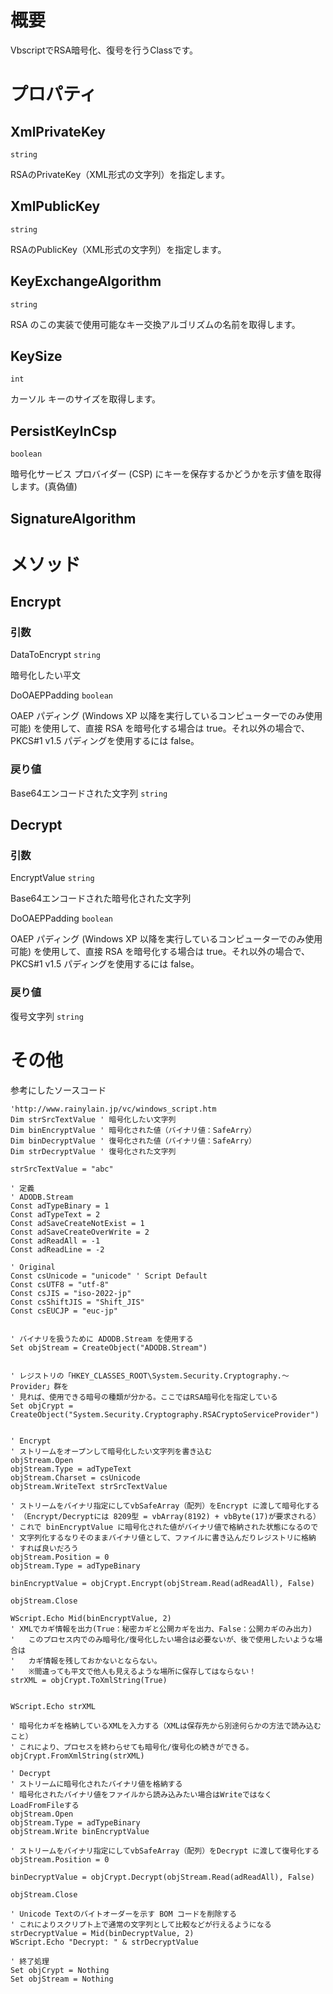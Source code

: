 
# 概要

VbscriptでRSA暗号化、復号を行うClassです。

# プロパティ

## XmlPrivateKey

`string`

RSAのPrivateKey（XML形式の文字列）を指定します。

## XmlPublicKey

`string`

RSAのPublicKey（XML形式の文字列）を指定します。

## KeyExchangeAlgorithm

`string`

RSA のこの実装で使用可能なキー交換アルゴリズムの名前を取得します。


## KeySize

`int`

カーソル キーのサイズを取得します。

## PersistKeyInCsp

`boolean`

暗号化サービス プロバイダー (CSP) にキーを保存するかどうかを示す値を取得します。(真偽値)

## SignatureAlgorithm

# メソッド

## Encrypt


### 引数

DataToEncrypt `string` 

暗号化したい平文 

DoOAEPPadding `boolean` 

OAEP パディング (Windows XP 以降を実行しているコンピューターでのみ使用可能) を使用して、直接 RSA を暗号化する場合は true。それ以外の場合で、PKCS#1 v1.5 パディングを使用するには false。

### 戻り値
Base64エンコードされた文字列 `string`

## Decrypt

### 引数

EncryptValue `string` 

Base64エンコードされた暗号化された文字列 

DoOAEPPadding `boolean` 

OAEP パディング (Windows XP 以降を実行しているコンピューターでのみ使用可能) を使用して、直接 RSA を暗号化する場合は true。それ以外の場合で、PKCS#1 v1.5 パディングを使用するには false。

### 戻り値
復号文字列 `string`

# その他

参考にしたソースコード

```
'http://www.rainylain.jp/vc/windows_script.htm
Dim strSrcTextValue ' 暗号化したい文字列
Dim binEncryptValue ' 暗号化された値（バイナリ値：SafeArry）
Dim binDecryptValue ' 復号化された値（バイナリ値：SafeArry）
Dim strDecryptValue ' 復号化された文字列
    
strSrcTextValue = "abc"

' 定義
' ADODB.Stream
Const adTypeBinary = 1
Const adTypeText = 2
Const adSaveCreateNotExist = 1
Const adSaveCreateOverWrite = 2
Const adReadAll = -1
Const adReadLine = -2

' Original
Const csUnicode = "unicode" ' Script Default
Const csUTF8 = "utf-8"
Const csJIS = "iso-2022-jp"
Const csShiftJIS = "Shift_JIS"
Const csEUCJP = "euc-jp"
   

' バイナリを扱うために ADODB.Stream を使用する
Set objStream = CreateObject("ADODB.Stream")
  

' レジストリの「HKEY_CLASSES_ROOT\System.Security.Cryptography.～Provider」群を
' 見れば、使用できる暗号の種類が分かる。ここではRSA暗号化を指定している
Set objCrypt = CreateObject("System.Security.Cryptography.RSACryptoServiceProvider")


' Encrypt
' ストリームをオープンして暗号化したい文字列を書き込む
objStream.Open
objStream.Type = adTypeText
objStream.Charset = csUnicode
objStream.WriteText strSrcTextValue

' ストリームをバイナリ指定にしてvbSafeArray（配列）をEncrypt に渡して暗号化する
' （Encrypt/Decryptには 8209型 = vbArray(8192) + vbByte(17)が要求される）
' これで binEncryptValue に暗号化された値がバイナリ値で格納された状態になるので
' 文字列化するなりそのままバイナリ値として、ファイルに書き込んだりレジストリに格納
' すれば良いだろう
objStream.Position = 0
objStream.Type = adTypeBinary

binEncryptValue = objCrypt.Encrypt(objStream.Read(adReadAll), False)

objStream.Close

WScript.Echo Mid(binEncryptValue, 2)
' XMLでカギ情報を出力(True：秘密カギと公開カギを出力、False：公開カギのみ出力)
'   このプロセス内でのみ暗号化/復号化したい場合は必要ないが、後で使用したいような場合は
'   カギ情報を残しておかないとならない。
'   ※間違っても平文で他人も見えるような場所に保存してはならない！
strXML = objCrypt.ToXmlString(True)


WScript.Echo strXML

' 暗号化カギを格納しているXMLを入力する（XMLは保存先から別途何らかの方法で読み込むこと）
' これにより、プロセスを終わらせても暗号化/復号化の続きができる。
objCrypt.FromXmlString(strXML)

' Decrypt
' ストリームに暗号化されたバイナリ値を格納する
' 暗号化されたバイナリ値をファイルから読み込みたい場合はWriteではなくLoadFromFileする
objStream.Open
objStream.Type = adTypeBinary
objStream.Write binEncryptValue
    
' ストリームをバイナリ指定にしてvbSafeArray（配列）をDecrypt に渡して復号化する
objStream.Position = 0

binDecryptValue = objCrypt.Decrypt(objStream.Read(adReadAll), False)

objStream.Close

' Unicode Textのバイトオーダーを示す BOM コードを削除する
' これによりスクリプト上で通常の文字列として比較などが行えるようになる
strDecryptValue = Mid(binDecryptValue, 2)
WScript.Echo "Decrypt: " & strDecryptValue

' 終了処理
Set objCrypt = Nothing
Set objStream = Nothing
```